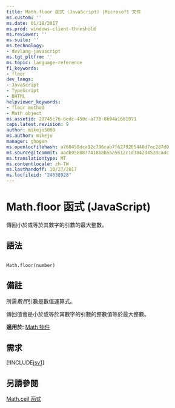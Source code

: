 ```yaml
---
title: Math.floor 函式 (JavaScript) |Microsoft 文件
ms.custom: ''
ms.date: 01/18/2017
ms.prod: windows-client-threshold
ms.reviewer: ''
ms.suite: ''
ms.technology:
- devlang-javascript
ms.tgt_pltfrm: ''
ms.topic: language-reference
f1_keywords:
- floor
dev_langs:
- JavaScript
- TypeScript
- DHTML
helpviewer_keywords:
- floor method
- Math object
ms.assetid: 20745c76-6edc-450c-a770-8b94a1681071
caps.latest.revision: 9
author: mikejo5000
ms.author: mikejo
manager: ghogen
ms.openlocfilehash: a760458dca92c796cab7f6279265440d7ec287d0
ms.sourcegitcommit: aadb9588877418b8b55a5612c1d3842d4520ca4c
ms.translationtype: MT
ms.contentlocale: zh-TW
ms.lasthandoff: 10/27/2017
ms.locfileid: "24638928"
---
```

# <a name="mathfloor-function-javascript"></a>Math.floor 函式 (JavaScript)
傳回小於或等於其數字的引數的最大整數。  
  
## <a name="syntax"></a>語法  
  
```  
  
Math.floor(number)   
```  
  
## <a name="remarks"></a>備註  
 所需*數目*引數是數值運算式。  
  
 傳回值會是小於或等於其數字的引數的整數值等於最大整數。  
  
 **適用於**: [Math 物件](../../javascript/reference/math-object-javascript.md)  
  
## <a name="requirements"></a>需求  
 [!INCLUDE[jsv1](../../javascript/misc/includes/jsv1-md.md)]  
  
## <a name="see-also"></a>另請參閱  
 [Math.ceil 函式](../../javascript/reference/math-ceil-function-javascript.md)